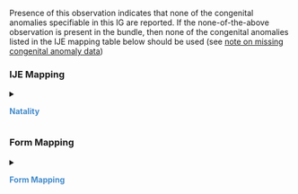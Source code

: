 Presence of this observation indicates that none of the congenital anomalies specifiable in this IG are reported. 
If the none-of-the-above observation is present in the bundle, then none of the congenital anomalies listed in the IJE mapping table below should be used (see <a href='usage.html#congenital-anomalies-of-newborn'>note on missing congenital anomaly data</a>)

### IJE Mapping

<style>
 .context-menu {cursor: context-menu; color: #438bca;}
 .context-menu:hover {opacity: 0.5;}
</style>
<details>

<summary>

<strong class='context-menu' > Natality </strong>

</summary>
<table class='grid'>
<thead>
  <tr>
    <th style='text-align: center'><strong>Use Case</strong></th>
    <th><strong>#</strong></th>
    <th><strong>Description</strong></th>
    <th><strong>IJE Name</strong></th>
    <th><strong>Field</strong></th>
    <th><strong>Type</strong></th>
    <th><strong>Value Set/Comments</strong></th>
  </tr>
</thead>
<tbody>
<tr>
  <td style='text-align: center'>Natality</td>
  <td>219</td>
  <td>Congenital Anomalies of the Newborn--Anencephaly</td>
  <td>ANEN</td>
  <td>code=89369001 (Anencephalus (disorder))</td>
  <td>na</td>
  <td>See <a href='usage.html#congenital-anomalies-of-newborn'>note on missing congenital anomaly data</a></td>
</tr>
<tr>
  <td style='text-align: center'>Natality</td>
  <td>220</td>
  <td>Congenital Anomalies of the Newborn--Meningomyelocele/Spina Bifida</td>
  <td>MNSB</td>
  <td>code=67531005 (Spina bifida (disorder))</td>
  <td>na</td>
  <td>See <a href='usage.html#congenital-anomalies-of-newborn'>note on missing congenital anomaly data</a></td>
</tr>
<tr>
  <td style='text-align: center'>Natality</td>
  <td>221</td>
  <td>Congenital Anomalies of the Newborn--Cyanotic congenital heart disease</td>
  <td>CCHD</td>
  <td>code=12770006 (Cyanotic congenital heart disease (disorder))</td>
  <td>na</td>
  <td>See <a href='usage.html#congenital-anomalies-of-newborn'>note on missing congenital anomaly data</a></td>
</tr>
<tr>
  <td style='text-align: center'>Natality</td>
  <td>222</td>
  <td>Congenital Anomalies of the Newborn--Congenital diaphragmatic hernia</td>
  <td>CDH</td>
  <td>code=17190001 (Congenital diaphragmatic hernia (disorder))</td>
  <td>na</td>
  <td>See <a href='usage.html#congenital-anomalies-of-newborn'>note on missing congenital anomaly data</a></td>
</tr>
<tr>
  <td style='text-align: center'>Natality</td>
  <td>223</td>
  <td>Congenital Anomalies of the Newborn--Omphalocele</td>
  <td>OMPH</td>
  <td>code=18735004 (Congenital omphalocele (disorder))</td>
  <td>na</td>
  <td>See <a href='usage.html#congenital-anomalies-of-newborn'>note on missing congenital anomaly data</a></td>
</tr>
<tr>
  <td style='text-align: center'>Natality</td>
  <td>224</td>
  <td>Congenital Anomalies of the Newborn--Gastroschisis</td>
  <td>GAST</td>
  <td>code=72951007 (Gastroschisis (disorder))</td>
  <td>na</td>
  <td>See <a href='usage.html#congenital-anomalies-of-newborn'>note on missing congenital anomaly data</a></td>
</tr>
<tr>
  <td style='text-align: center'>Natality</td>
  <td>225</td>
  <td>Congenital Anomalies of the Newborn--Limb Reduction Defect</td>
  <td>LIMB</td>
  <td>code=67341007 (Longitudinal deficiency of limb (disorder))</td>
  <td>na</td>
  <td>See <a href='usage.html#congenital-anomalies-of-newborn'>note on missing congenital anomaly data</a></td>
</tr>
<tr>
  <td style='text-align: center'>Natality</td>
  <td>226</td>
  <td>Congenital Anomalies of the Newborn--Cleft Lip with or without Cleft Palate</td>
  <td>CL</td>
  <td>code=80281008 (Cleft lip (disorder))</td>
  <td>na</td>
  <td>See <a href='usage.html#congenital-anomalies-of-newborn'>note on missing congenital anomaly data</a></td>
</tr>
<tr>
  <td style='text-align: center'>Natality</td>
  <td>227</td>
  <td>Congenital Anomalies of the Newborn--Cleft Palate Alone</td>
  <td>CP</td>
  <td>code=87979003 (Cleft palate (disorder))</td>
  <td>na</td>
  <td>See <a href='usage.html#congenital-anomalies-of-newborn'>note on missing congenital anomaly data</a></td>
</tr>
<tr>
  <td style='text-align: center'>Natality</td>
  <td>228</td>
  <td>Congenital Anomalies of the Newborn--Down Syndrome</td>
  <td>DOWT</td>
  <td>code=70156005 (Anomaly of chromosome pair 21 (disorder))</td>
  <td>na</td>
  <td>See <a href='usage.html#congenital-anomalies-of-newborn'>note on missing congenital anomaly data</a></td>
</tr>
<tr>
  <td style='text-align: center'>Natality</td>
  <td>229</td>
  <td>Congenital Anomalies of the Newborn--Suspected Chromosomal disorder</td>
  <td>CDIT</td>
  <td>code=409709004 (Chromosomal disorder (disorder))</td>
  <td>na</td>
  <td>See <a href='usage.html#congenital-anomalies-of-newborn'>note on missing congenital anomaly data</a></td>
</tr>
<tr>
  <td style='text-align: center'>Natality</td>
  <td>230</td>
  <td>Congenital Anomalies of the Newborn--Hypospadias</td>
  <td>HYPO</td>
  <td>code=416010008 (Hypospadias (disorder))</td>
  <td>na</td>
  <td>See <a href='usage.html#congenital-anomalies-of-newborn'>note on missing congenital anomaly data</a></td>
</tr>

</tbody>
</table>

</details>
<p></p>


### Form Mapping
<details>

<summary>

<strong class='context-menu' >Form Mapping</strong>

</summary>
<table class='grid'>
<thead>
  <tr>
    <th style='text-align: center'><strong>Item #</strong></th>
    <th><strong>Form Field</strong></th>
    <th><strong>FHIR Profile Field</strong></th>
    <th><strong>Reference</strong></th>
  </tr>
</thead>
<tbody>
<tr>
  <td style='text-align: center'>55.13</td>
  <td>Congenital Anomalies of the Newborn: None of the above</td>
  <td>-</td>
  <td><a href='https://www.cdc.gov/nchs/data/dvs/birth11-03final-ACC.pdf'> Certificate of Live Birth</a></td>
</tr>
<tr>
  <td style='text-align: center'>37.13</td>
  <td>Congenital anomalies of the newborn: None of the above</td>
  <td>-</td>
  <td><a href='https://www.cdc.gov/nchs/data/dvs/facility-worksheet-2016-508.pdf'> Facility Worksheet for the Live Birth Certificate</a></td>
</tr>
<tr>
  <td style='text-align: center'>37.13</td>
  <td>Congenital anomalies of the newborn: None of the above</td>
  <td>-</td>
  <td><a href='https://www.cdc.gov/nchs/data/dvs/multiple-births-worksheet-2016.pdf'> Attachment to the Facility Worksheet for the Live Birth Certificate for Multiple Births</a></td>
</tr>
</tbody>
</table>

</details>
<p></p>
